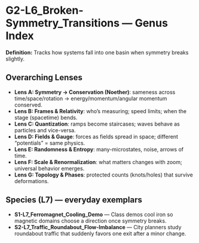 # G2-L6_Broken-Symmetry_Transitions — Genus Index
**Definition:** Tracks how systems fall into one basin when symmetry breaks slightly.

## Overarching Lenses

- **Lens A: Symmetry -> Conservation (Noether)**: sameness across time/space/rotation → energy/momentum/angular momentum conserved.
- **Lens B: Frames & Relativity**: who’s measuring; speed limits; when the stage (spacetime) bends.
- **Lens C: Quantization**: ramps become staircases; waves behave as particles and vice-versa.
- **Lens D: Fields & Gauge**: forces as fields spread in space; different “potentials” = same physics.
- **Lens E: Randomness & Entropy**: many-microstates, noise, arrows of time.
- **Lens F: Scale & Renormalization**: what matters changes with zoom; universal behavior emerges.
- **Lens G: Topology & Phases**: protected counts (knots/holes) that survive deformations.

## Species (L7) — everyday exemplars
- **S1-L7_Ferromagnet_Cooling_Demo** — Class demos cool iron so magnetic domains choose a direction once symmetry breaks.
- **S2-L7_Traffic_Roundabout_Flow-Imbalance** — City planners study roundabout traffic that suddenly favors one exit after a minor change.
